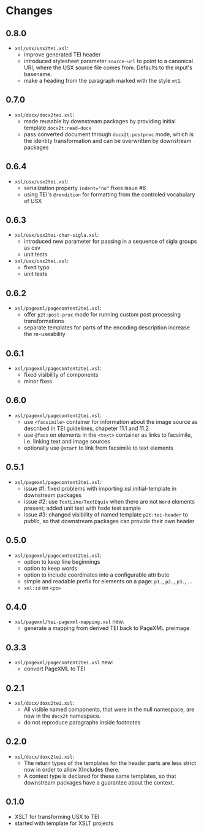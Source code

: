 # Changes

## 0.8.0

- `xsl/usx/usx2tei.xsl`:
  - improve generated TEI header
  - introduced stylesheet parameter `source-url` to point to a
    canonical URI, where the USX source file comes from. Defaults to
    the input's basename.
  - make a heading from the paragraph marked with the style `mt1`.

## 0.7.0

- `xsl/docx/docx2tei.xsl`:
  - made reusable by downstream packages by providing initial template
    `docx2t:read-docx`
  - pass converted document through `docx2t:postproc` mode, which is
    the identity transformation and can be overwritten by downstream
    packages

## 0.6.4
- `xsl/usx/usx2tei.xsl`:
  - serialization property `indent="no"` fixes issue #6
  - using TEI's `@rendition` for formatting from the controled
    vocabulary of USX

## 0.6.3
- `xsl/usx/usx2tei-char-sigla.xsl`:
  - introduced new parameter for passing in a sequence of sigla groups as csv
  - unit tests
- `xsl/usx/usx2tei.xsl`:
  - fixed typo
  - unit tests

## 0.6.2
- `xsl/pagexml/pagecontent2tei.xsl`:
  - offer `p2t:post-proc` mode for running custom post processing
    transformations
  - separate templates for parts of the encoding description increase
    the re-useability

## 0.6.1

- `xsl/pagexml/pagecontent2tei.xsl`:
  - fixed visibility of components
  - minor fixes

## 0.6.0

- `xsl/pagexml/pagecontent2tei.xsl`:
  - use `<facsimile>` container for information about the image source
    as described in TEI guidelines, chapeter 11.1 and 11.2
  - use `@facs` on elements in the `<text>` container as links to
    facsimile, i.e. linking text and image sources
  - optionally use `@start` to link from facsimile to text elements

## 0.5.1

- `xsl/pagexml/pagecontent2tei.xsl`:
  - issue #1: fixed problems with importing xsl:initial-template in downstream packages
  - issue #2: use `TextLine/TextEquiv` when there are not `Word`
    elements present; added unit test with hsde test sample
  - issue #3: changed visibility of named template `p2t:tei-header` to
    *public*, so that downstream packages can provide their own header

## 0.5.0

- `xsl/pagexml/pagecontent2tei.xsl`:
  - option to keep line beginnings
  - option to keep words
  - option to include coordinates into a configurable attribute
  - simple and readable prefix for elements on a page: `p1.`, `p2.`,
    `p3.`, ...
  - `xml:id` on `<pb>`

## 0.4.0

- `xsl/pagexml/tei-pagexml-mapping.xsl` new:
  - generate a mapping from derived TEI back to PageXML preimage

## 0.3.3

- `xsl/pagexml/pagecontent2tei.xsl` new:
  - convert PageXML to TEI

## 0.2.1

- `xsl/docx/doxc2tei.xsl`:
  - All visible named components, that were in the null namespace, are
    now in the `docx2t` namespace.
  - do not reproduce paragraphs inside footnotes

## 0.2.0

- `xsl/docx/doxc2tei.xsl`:
  - The return types of the templates for the header parts are less
	strict now in order to allow XIncludes there.
  - A context type is declared for these same templates, so that
	downstream packages have a guarantee about the context.

## 0.1.0

- XSLT for transforming USX to TEI
- started with template for XSLT projects
